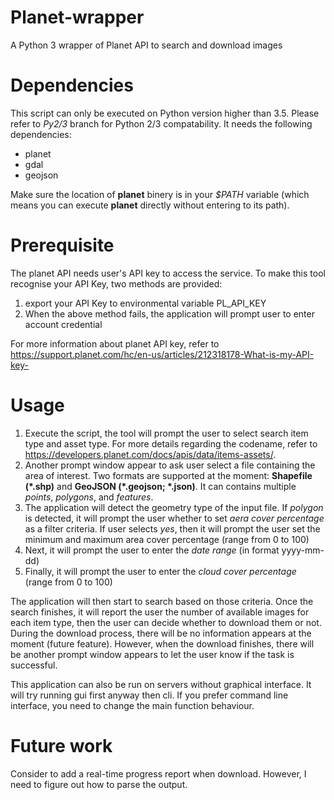 # Planet-wrapper
A Python 3 wrapper of Planet API to search and download images
# Dependencies  
This script can only be executed on Python version higher than 3.5. Please refer to _Py2/3_ branch for Python 2/3 compatability. It needs the following dependencies:  
- planet  
- gdal  
- geojson  
  
Make sure the location of **planet** binery is in your _$PATH_ variable (which means you can execute **planet** directly without entering to its path).  
# Prerequisite  
The planet API needs user's API key to access the service. To make this tool recognise your API Key, two methods are provided:  
1. export your API Key to environmental variable PL_API_KEY    
3. When the above method fails, the application will prompt user to enter account credential    
  
For more information about planet API key, refer to https://support.planet.com/hc/en-us/articles/212318178-What-is-my-API-key-  
# Usage  
1. Execute the script, the tool will prompt the user to select search item type and asset type. For more details regarding the codename, refer to https://developers.planet.com/docs/apis/data/items-assets/.  
2. Another prompt window appear to ask user select a file containing the area of interest. Two formats are supported at the moment: **Shapefile (\*.shp)** and **GeoJSON (\*.geojson; \*.json)**. It can contains multiple _points_, _polygons_, and _features_.  
3. The application will detect the geometry type of the input file. If _polygon_ is detected, it will prompt the user whether to set _aera cover percentage_ as a filter criteria. If user selects _yes_, then it will prompt the user set the minimum and maximum area cover percentage (range from 0 to 100)  
4. Next, it will prompt the user to enter the _date range_ (in format yyyy-mm-dd)  
5. Finally, it will prompt the user to enter the _cloud cover percentage_ (range from 0 to 100)  
  
The application will then start to search based on those criteria. Once the search finishes, it will report the user the number of available images for each item type, then the user can decide whether to download them or not. During the download process, there will be no information appears at the moment (future feature). However, when the download finishes, there will be another prompt window appears to let the user know if the task is successful.  
  
This application can also be run on servers without graphical interface. It will try running gui first anyway then cli. If you prefer command line interface, you need to change the main function behaviour.  
# Future work  
Consider to add a real-time progress report when download. However, I need to figure out how to parse the output.
